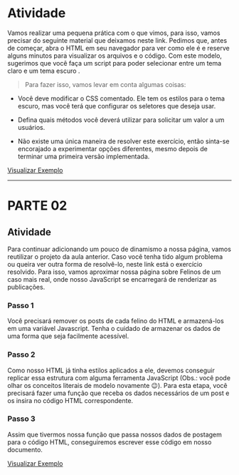 # Atividade
Vamos realizar uma pequena prática com o que vimos, para isso, vamos precisar do seguinte material que deixamos neste link. Pedimos que, antes de começar, abra o HTML em seu navegador para ver como ele é e reserve alguns minutos para visualizar os arquivos e o código.
Com este modelo, sugerimos que você faça um script para poder selecionar entre um tema claro e um tema escuro . 

> Para fazer isso, vamos levar em conta algumas coisas:
- Você deve modificar o CSS comentado. Ele tem os estilos para o tema escuro, mas você terá que configurar os seletores que deseja usar.

- Defina quais métodos você deverá utilizar para solicitar um valor a um usuários.

- Não existe uma única maneira de resolver este exercício, então sinta-se encorajado a experimentar opções diferentes, mesmo depois de terminar uma primeira versão implementada. 

[Visualizar Exemplo](https://htmlpreview.github.io/?https://github.com/EverSilverio/DH/blob/master/FrontEnd_II/aula05/mesa_de_trabalho/index.html)

-----
# PARTE 02

## Atividade 
Para continuar adicionando um pouco de dinamismo a nossa página, vamos reutilizar o projeto da aula anterior. Caso você tenha tido algum problema ou queira ver outra forma de resolvê-lo, neste link está o exercício resolvido. Para isso, vamos aproximar nossa página sobre Felinos de um caso mais real, onde nosso JavaScript se encarregará de renderizar as publicações.
### Passo 1
Você precisará remover os posts de cada felino do HTML e armazená-los em uma variável Javascript. Tenha o cuidado de armazenar os dados de uma forma que seja facilmente acessível.
### Passo 2
Como nosso HTML já tinha estilos aplicados a ele, devemos conseguir replicar essa estrutura com alguma ferramenta JavaScript (Obs.: você pode olhar os conceitos literais de modelo novamente 😉). Para esta etapa, você precisará fazer uma função que receba os dados necessários de um post e os insira no código HTML correspondente.
### Passo 3
Assim que tivermos nossa função que passa nossos dados de postagem para o código HTML, conseguiremos escrever esse código em nosso documento.

[Visualizar Exemplo](https://htmlpreview.github.io/?https://github.com/EverSilverio/DH/blob/master/FrontEnd_II/aula06/mesa_de_trabalho/index.html)
